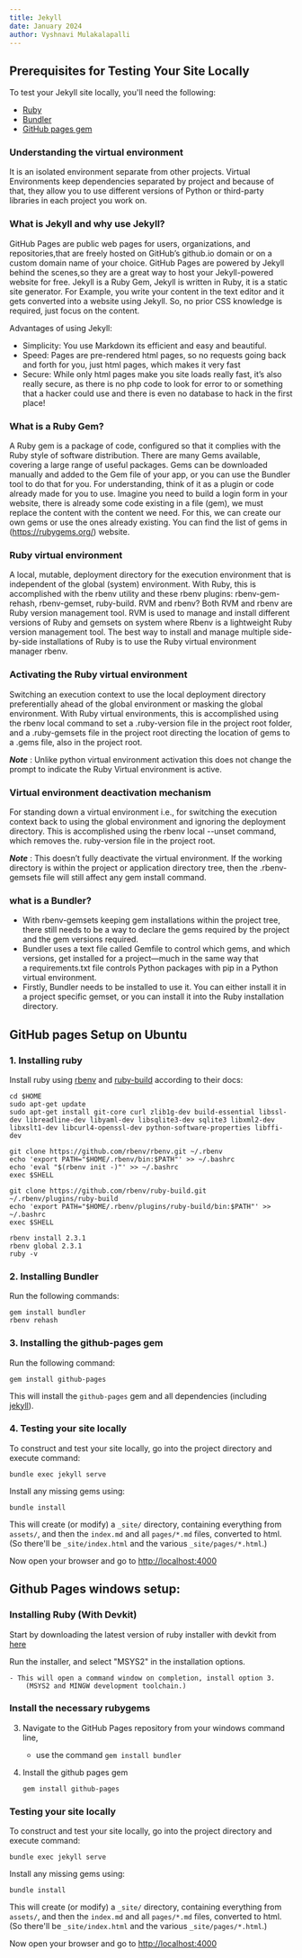```yaml
---
title: Jekyll
date: January 2024
author: Vyshnavi Mulakalapalli
---
```


## Prerequisites for Testing Your Site Locally

To test your Jekyll site locally, you'll need the following:

- [Ruby](https://www.ruby-lang.org/en/)
- [Bundler](https://github.com/bundler/bundler)
- [GitHub pages gem](https://github.com/github/pages-gem)

### Understanding the virtual environment
It is an isolated environment separate from other projects. Virtual Environments keep dependencies separated by project and because of that, they allow you to use different versions of Python or third-party libraries in each project you work on.

### What is Jekyll and why use Jekyll?
GitHub Pages are public web pages for users, organizations, and repositories,that are freely hosted on GitHub’s github.io domain or on a custom domain name of your choice. GitHub Pages are powered by Jekyll behind the scenes,so they are a great way to host your Jekyll-powered website for free. Jekyll is a Ruby Gem, Jekyll is written in Ruby, it is a static site generator.
For Example, you write your content in the text editor and it gets converted into a website using Jekyll. So, no prior CSS knowledge is required, just focus on the content.

Advantages of using Jekyll:
* Simplicity: You use Markdown its efficient and easy and beautiful.
* Speed: Pages are pre-rendered html pages, so no requests going back and forth for you, just html pages, which makes it very fast
* Secure: While only html pages make you site loads really fast, it’s also really secure, as there is no php code to look for error to or something that a hacker could use and  there is even no database to hack in the first place!

### What is a Ruby Gem?

A Ruby gem is a package of code, configured so that it complies with the Ruby style of software distribution. There are many Gems available, covering a large range of useful packages. Gems can be downloaded manually and added to the Gem file of your app, or you can use the Bundler tool to do that for you.
For understanding, think of it as a plugin or code already made for you to use. Imagine you need to build a login form in your website, there is already some code existing in a file (gem), we must replace the content with the content we need. For this, we can create our own gems or use the ones already existing.  You can find the list of gems in (https://rubygems.org/) website.


### Ruby virtual environment
A local, mutable, deployment directory for the execution environment that is independent of the global (system) environment. With Ruby, this is accomplished with the rbenv utility and these rbenv plugins: rbenv-gem-rehash, rbenv-gemset, ruby-build.
RVM and rbenv?
Both RVM and rbenv are Ruby version management tool. RVM is used to manage and install different versions of Ruby and gemsets on system where Rbenv is a lightweight Ruby version management tool.
The best way to install and manage multiple side-by-side installations of Ruby is to use the Ruby virtual environment manager rbenv.

### Activating the Ruby virtual environment
Switching an execution context to use the local deployment directory preferentially ahead of the global environment or masking the global environment. With Ruby virtual environments, this is accomplished using the rbenv local command to set a .ruby-version file in the project root folder, and a .ruby-gemsets file in the project root directing the location of gems to a .gems file, also in the project root.

***Note*** : Unlike python virtual environment activation this does not change the prompt to indicate the Ruby Virtual environment is active.

### Virtual environment deactivation mechanism
For standing down a virtual environment i.e., for switching the execution context back to using the global environment and ignoring the deployment directory.
This is accomplished using the rbenv local --unset command, which removes the. ruby-version file in the project root.

***Note*** : This doesn’t fully deactivate the virtual environment. If the working directory is within the project or application directory tree, then the .rbenv-gemsets file will still affect any gem install command.

### what is a Bundler?
* With rbenv-gemsets keeping gem installations within the project tree, there still needs to be a way to declare the gems required by the project and the gem versions required. 
* Bundler uses a text file called Gemfile to control which gems, and which versions, get installed for a project—much in the same way that a requirements.txt file controls Python packages with pip in a Python virtual environment.
* Firstly, Bundler needs to be installed to use it. You can either install it in a project specific gemset, or you can install it into the Ruby installation directory.


## GitHub pages Setup on Ubuntu

### 1. Installing ruby
Install ruby using [rbenv](https://github.com/rbenv/rbenv#readme) and [ruby-build](https://github.com/rbenv/ruby-build) according to their docs:

```
cd $HOME
sudo apt-get update
sudo apt-get install git-core curl zlib1g-dev build-essential libssl-dev libreadline-dev libyaml-dev libsqlite3-dev sqlite3 libxml2-dev libxslt1-dev libcurl4-openssl-dev python-software-properties libffi-dev

git clone https://github.com/rbenv/rbenv.git ~/.rbenv
echo 'export PATH="$HOME/.rbenv/bin:$PATH"' >> ~/.bashrc
echo 'eval "$(rbenv init -)"' >> ~/.bashrc
exec $SHELL

git clone https://github.com/rbenv/ruby-build.git ~/.rbenv/plugins/ruby-build
echo 'export PATH="$HOME/.rbenv/plugins/ruby-build/bin:$PATH"' >> ~/.bashrc
exec $SHELL

rbenv install 2.3.1
rbenv global 2.3.1
ruby -v
```

### 2. Installing Bundler

Run the following commands:
```
gem install bundler
rbenv rehash
```

### 3. Installing the github-pages gem

Run the following command:
```
gem install github-pages
```

This will install the `github-pages` gem and all dependencies
(including [jekyll](https://jekyllrb.com/)).

### 4. Testing your site locally

To construct and test your site locally, go into the project directory and
execute command:
```
bundle exec jekyll serve
```
Install any missing gems using:
```
bundle install
```

This will create (or modify) a `_site/` directory, containing
everything from `assets/`, and then the `index.md` and all
`pages/*.md` files, converted to html. (So there'll be
`_site/index.html` and the various `_site/pages/*.html`.)

Now open your browser and go to <http://localhost:4000>

## Github Pages windows setup:

### Installing Ruby (With Devkit)

Start by downloading the latest version of ruby installer with devkit from [here](https://rubyinstaller.org/downloads/)

Run the installer, and select "MSYS2" in the installation options.

    - This will open a command window on completion, install option 3.
        (MSYS2 and MINGW development toolchain.)

### Install the necessary rubygems
3. Navigate to the GitHub Pages repository from your windows command line,
    - use the command `gem install bundler`
4. Install the github pages gem

    `gem install github-pages`

### Testing your site locally

To construct and test your site locally, go into the project directory and
execute command:
```
bundle exec jekyll serve
```
Install any missing gems using:
```
bundle install
```

This will create (or modify) a `_site/` directory, containing
everything from `assets/`, and then the `index.md` and all
`pages/*.md` files, converted to html. (So there'll be
`_site/index.html` and the various `_site/pages/*.html`.)

Now open your browser and go to <http://localhost:4000>

